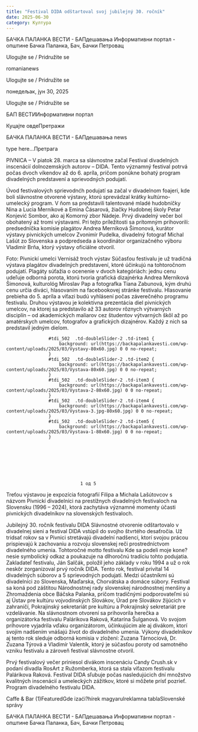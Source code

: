 ```yaml
---
title: "Festival DIDA odštartoval svoj jubilejný 30. ročník"
date: 2025-06-30
category: Култура
---
```


БАЧКА ПАЛАНКА ВЕСТИ - БАПдешавања Информативни портал - општине Бачка Паланка, Бач, Бачки Петровац

Ulogujte se / Pridružite se

romanianews

Ulogujte se / Pridružite se

понедељак, јун 30, 2025

Ulogujte se / Pridružite se

БАП ВЕСТИИнформативни портал

Куцајте овдеПретражи

БАЧКА ПАЛАНКА ВЕСТИ - БАПдешавања news

type here...Претрага

PIVNICA – V piatok 28. marca sa slávnostne začal Festival divadelných inscenácií dolnozemských autorov – DIDA. Tento významný festival potrvá počas dvoch víkendov až do 6. apríla, pričom ponúkne bohatý program divadelných predstavení a sprievodných podujatí.

Úvod festivalových sprievodnćh podujatí sa začal v divadelnom foajeri, kde boli slávnostne otvorené výstavy, ktorú sprevádzal krátky kultúrno-umelecký program. V ňom sa predstavili talentované mladé hudobníčky Nina a Lucia Merníkové a Emina Čásarová, žiačky Hudobnej školy Petar Konjević Sombor, ako aj Komorný zbor Nádeje.
Prvý divadelný večer bol obohatený až tromi výstavami. Pri tejto príležitosti sa prítomným prihovorili: predsedníčka komisie plagátov Andrea Merníková Šimonová, kurátor výstavy pivnických umelcov Zvonimír Pudelka, divadelný fotograf Michal Lašút zo Slovenska a podpredseda a koordinátor organizačného výboru Vladimír Brňa, ktorý výstavy oficiálne otvoril.


Foto: Pivnickí umelci
Vernisáž troch výstav
Súčasťou festivalu je už tradičná výstava plagátov divadelných predstavení, ktoré účinkujú na tohtoročnom podujatí. Plagáty súťažia o ocenenie v dvoch kategóriách: jednu cenu udeľuje odborná porota, ktorú tvoria grafická dizajnérka Andrea Merníková Šimonová, kulturológ Miroslav Pap a fotografka Tiana Zabunová, kým druhú cenu určia diváci, hlasovaním na facebookovej stránke festivalu. Hlasovanie prebieha do 5. apríla a víťazi budú vyhlásení počas záverečného programu festivalu.
Druhou výstavou je kolektívna prezentácia diel pivnických umelcov, na ktorej sa predstavilo až 33 autorov rôznych výtvarných disciplín – od akademických maliarov cez študentov výtvarných škôl až po amatérskych umelcov, fotografov a grafických dizajnérov. Každý z nich sa predstavil jedným dielom.

                
                    
                    #tdi_502  .td-doubleSlider-2 .td-item1 {
                        background: url(https://backapalankavesti.com/wp-content/uploads/2025/03/Vystavy-80x60.jpg) 0 0 no-repeat;
                    }
                    #tdi_502  .td-doubleSlider-2 .td-item2 {
                        background: url(https://backapalankavesti.com/wp-content/uploads/2025/03/Vystava-80x60.jpg) 0 0 no-repeat;
                    }
                    #tdi_502  .td-doubleSlider-2 .td-item3 {
                        background: url(https://backapalankavesti.com/wp-content/uploads/2025/03/Vystava-2-80x60.jpg) 0 0 no-repeat;
                    }
                    #tdi_502  .td-doubleSlider-2 .td-item4 {
                        background: url(https://backapalankavesti.com/wp-content/uploads/2025/03/Vystava-3.jpg-80x60.jpg) 0 0 no-repeat;
                    }
                    #tdi_502  .td-doubleSlider-2 .td-item5 {
                        background: url(https://backapalankavesti.com/wp-content/uploads/2025/03/Vystava-1-80x60.jpg) 0 0 no-repeat;
                    }
                

                
                    
                        
                           

                            
                                1 од 5
                                
                                    
                                    
                                
                            
                        

                        
                            
                                
                    
                        
                            
                                
                            
                            
                        
                    
                    
                        
                            
                                
                            
                            
                        
                    
                    
                        
                            
                                
                            
                            
                        
                    
                    
                        
                            
                                
                            
                            
                        
                    
                    
                        
                            
                                
                            
                            
                        
                    
                            
                        

                        
                            
                                
                    
                        
                    
                    
                        
                    
                    
                        
                    
                    
                        
                    
                    
                        
                    
                            
                        

                    

                
                
Treťou výstavou je expozícia fotografií Filipa a Michala Lašútovcov s názvom Pivnickí divadelníci na prestížnych divadelných festivaloch na Slovensku (1996 – 2024), ktorá zachytáva významné momenty účasti pivnických divadelníkov na slovenských festivaloch.


Jubilejný 30. ročník festivalu DIDA
Slávnostné otvorenie odštartovalo v divadelnej sieni a festival DIDA vstúpil do svojho štvrtého desaťročia. Už tridsať rokov sa v Pivnici stretávajú divadelní nadšenci, ktorí svojou prácou prispievajú k zachovaniu a rozvoju slovenskej reči prostredníctvom divadelného umenia. Tohtoročné motto festivalu Kde sa podeli moje kone? nesie symbolický odkaz a poukazuje na dlhoročnú tradíciu tohto podujatia.
Zakladateľ festivalu, Ján Salčák, položil jeho základy v roku 1994 a už o rok neskôr zorganizoval prvý ročník DIDA. Tento rok, festival privítal 14 divadelných súborov a 5 sprievodných podujatí. Medzi účastníkmi sú divadelníci zo Slovenska, Maďarska, Chorvátska a domáce súbory.
Festival sa koná pod záštitou Národnostnej rady slovenskej národnostnej menšiny a Zhromaždenia obce Báčska Palanka, pričom tradičnými podporovateľmi sú aj Ústav pre kultúru vojvodinských Slovákov, Úrad pre Slovákov žijúcich v zahraničí, Pokrajinský sekretariát pre kultúru a Pokrajinský sekretariát pre vzdelávanie.
Na slávnostnom otvorení sa prihovorila herečka a organizátorka festivalu Palárikova Raková, Katarína Šulganová. Vo svojom príhovore vyjadrila vďaku organizátorom, účinkujúcim ale aj divákom, ktorí svojím nadšením vnášajú život do divadelného umenia.
Výkony divadelníkov aj tento rok sleduje odborná komisia v zložení: Zuzana Tárnociová, Dr. Zuzana Týrová a Vladimír Valentík, ktorý je súčasťou poroty od samotného vzniku festivalu a zároveň festival slávnostne otvoril.


Prvý festivalový večer priniesol divákom inscenáciu Candy Crush.sk v podaní divadla RosArt z Ružomberka, ktorá sa stala víťazom festivalu Palárikova Raková.
Festival DIDA sľubuje počas nasledujúcich dní množstvo kvalitných inscenácií a umeleckých zážitkov, ktoré si môžete prísť pozrieť.
Program divadelného festivalu DIDA.

Caffe & Bar (1)FeaturedGde izaći?hírek magyarulreklamna tablaSlovenské správy

БАЧКА ПАЛАНКА ВЕСТИ - БАПдешавања Информативни портал - општине Бачка Паланка, Бач, Бачки Петровац
